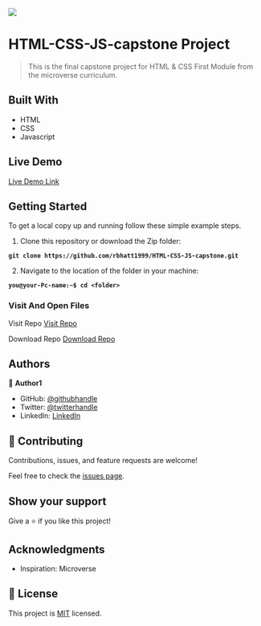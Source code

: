 
![](https://img.shields.io/badge/Microverse-blueviolet)

# HTML-CSS-JS-capstone Project
> This is the final capstone project for HTML & CSS First Module from the microverse curriculum.

## Built With
- HTML
- CSS
- Javascript

## Live Demo

[Live Demo Link](https://rbhatt1999.github.io/HTML-CSS-JS-capstone/)

## Getting Started
To get a local copy up and running follow these simple example steps.

1. Clone this repository or download the Zip folder:

**``git clone https://github.com/rbhatt1999/HTML-CSS-JS-capstone.git``**

2. Navigate to the location of the folder in your machine:

**``you@your-Pc-name:~$ cd <folder>``**

### Visit And Open Files
Visit Repo
[Visit Repo](https://github.com/rbhatt1999/HTML-CSS-JS-capstone)

Download Repo
[Download Repo](https://github.com/rbhatt1999/HTML-CSS-JS-capstone/archive/refs/heads/master.zip)


## Authors

👤 **Author1**

- GitHub: [@githubhandle](https://github.com/rbhatt1999)
- Twitter: [@twitterhandle](https://twitter.com/rohitbh02837778)
- LinkedIn: [LinkedIn](https://www.linkedin.com/in/rohit-bhatt-747166193/)

## 🤝 Contributing

Contributions, issues, and feature requests are welcome!

Feel free to check the [issues page](https://github.com/rbhatt1999/HTML-CSS-JS-capstone/issues).

## Show your support

Give a ⭐️ if you like this project!

## Acknowledgments

- Inspiration: Microverse

## 📝 License

This project is [MIT](./LICENSE) licensed.
